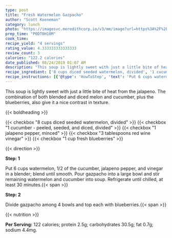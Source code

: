 ```yaml
---
type: post
title: "Fresh Watermelon Gazpacho"
author: "Scott Koeneman"
category: lunch
photo: "https://imagesvc.meredithcorp.io/v3/mm/image?url=https%3A%2F%2Fimages.media-allrecipes.com%2Fuserphotos%2F3440781.jpg"
prep_time: "P0DT0H10M"
cook_time: 
recipe_yield: "4 servings"
rating_value: 4.333333333333333
review_count: 3
calories: "122.2 calories"
date_published: 08/24/2019 01:07 AM
description: "This soup is lightly sweet with just a little bite of heat from the jalapeno. The combination of both blended and diced melon and cucumber, plus the blueberries, also give it a nice contrast in texture."
recipe_ingredient: ['8 cups diced seeded watermelon, divided', '1 cucumber - peeled, seeded, and diced, divided', '1 jalapeno pepper, minced', '3 tablespoons red wine vinegar', '1 cup fresh blueberries']
recipe_instructions: [{'@type': 'HowToStep', 'text': 'Put 6 cups watermelon, 1/2 of the cucumber, jalapeno pepper, and vinegar in a blender; blend until smooth. Pour gazpacho into a large bowl and stir remaining watermelon and cucumber into soup. Refrigerate until chilled, at least 30 minutes.\n'}, {'@type': 'HowToStep', 'text': 'Divide gazpacho among 4 bowls and top each with blueberries.\n'}]
---
```


This soup is lightly sweet with just a little bite of heat from the jalapeno. The combination of both blended and diced melon and cucumber, plus the blueberries, also give it a nice contrast in texture. 

{{< boldheading >}}

{{< checkbox "8 cups diced seeded watermelon, divided" >}}
{{< checkbox "1  cucumber - peeled, seeded, and diced, divided" >}}
{{< checkbox "1  jalapeno pepper, minced" >}}
{{< checkbox "3 tablespoons red wine vinegar" >}}
{{< checkbox "1 cup fresh blueberries" >}}


{{< direction >}}

**Step: 1**

Put 6 cups watermelon, 1/2 of the cucumber, jalapeno pepper, and vinegar in a blender; blend until smooth. Pour gazpacho into a large bowl and stir remaining watermelon and cucumber into soup. Refrigerate until chilled, at least 30 minutes.{{< span >}}

**Step: 2**

Divide gazpacho among 4 bowls and top each with blueberries.{{< span >}}

{{< nutrition >}}

**Per Serving:** 122 calories; protein 2.5g; carbohydrates 30.5g; fat 0.7g; sodium 4.4mg.